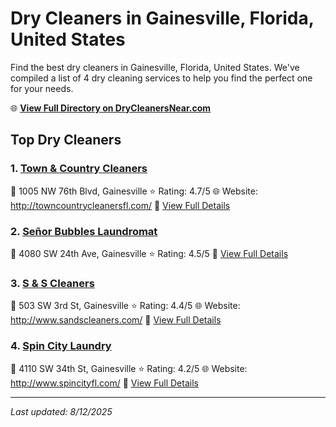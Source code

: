 # Dry Cleaners in Gainesville, Florida, United States

Find the best dry cleaners in Gainesville, Florida, United States. We've compiled a list of 4 dry cleaning services to help you find the perfect one for your needs.

🌐 **[View Full Directory on DryCleanersNear.com](https://drycleanersnear.com/city/US/Florida/Gainesville)**

## Top Dry Cleaners

### 1. [Town & Country Cleaners](https://drycleanersnear.com/dryCleaner/687c4dd3c1c8e3af4d07fc5e/town-country-cleaners)
📍 1005 NW 76th Blvd, Gainesville
⭐ Rating: 4.7/5
🌐 Website: http://towncountrycleanersfl.com/
🔗 [View Full Details](https://drycleanersnear.com/dryCleaner/687c4dd3c1c8e3af4d07fc5e/town-country-cleaners)

### 2. [Señor Bubbles Laundromat](https://drycleanersnear.com/dryCleaner/687c4dfec1c8e3af4d07fda6/se-or-bubbles-laundromat)
📍 4080 SW 24th Ave, Gainesville
⭐ Rating: 4.5/5
🔗 [View Full Details](https://drycleanersnear.com/dryCleaner/687c4dfec1c8e3af4d07fda6/se-or-bubbles-laundromat)

### 3. [S & S Cleaners](https://drycleanersnear.com/dryCleaner/687c4e11c1c8e3af4d07fe3c/s-s-cleaners)
📍 503 SW 3rd St, Gainesville
⭐ Rating: 4.4/5
🌐 Website: http://www.sandscleaners.com/
🔗 [View Full Details](https://drycleanersnear.com/dryCleaner/687c4e11c1c8e3af4d07fe3c/s-s-cleaners)

### 4. [Spin City Laundry](https://drycleanersnear.com/dryCleaner/687c4e46c1c8e3af4d07ffd6/spin-city-laundry)
📍 4110 SW 34th St, Gainesville
⭐ Rating: 4.2/5
🌐 Website: http://www.spincityfl.com/
🔗 [View Full Details](https://drycleanersnear.com/dryCleaner/687c4e46c1c8e3af4d07ffd6/spin-city-laundry)


---

*Last updated: 8/12/2025*
